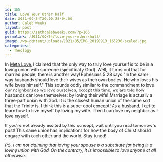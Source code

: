 ```yaml
---
id: 165
title: Love Your Other Half
date: 2021-06-24T20:00:59-04:00
author: Caleb Weeks
layout: post
guid: https://sethcalebweeks.com/?p=165
permalink: /2021/06/24/love-your-other-half/
image: /wp-content/uploads/2021/05/IMG_20190913_165236-scaled.jpg
categories:
  - Theology
---
```

In <a href="https://sethcalebweeks.com/2021/06/10/meta-love/">Meta Love</a>, I claimed that the only way to truly love yourself is to be in a loving union with someone (specifically God). Well, it turns out that for married people, there is another way! Ephesians 5:28 says "In the same way husbands should love their wives as their own bodies. He who loves his wife loves himself." This sounds oddly similar to the commandment to love our neighbors as we love ourselves, except this time, we are told how husbands can love themselves: by loving their wife! Marriage is actually a three-part union with God. It is the closest human union of the same sort that the Trinity is. I think this is a super cool concept! As a husband, I get to learn how to love myself by loving my wife. Then I can love my neighbor as I love myself.

If you're not already excited by this concept, wait until you read tomorrow's post! This same union has implications for how the body of Christ should engage with each other and the world. Stay tuned!

<em>PS. I am not claiming that loving your spouse is a substitute for being in a loving union with God. On the contrary, it is impossible to love anyone at all otherwise.</em>